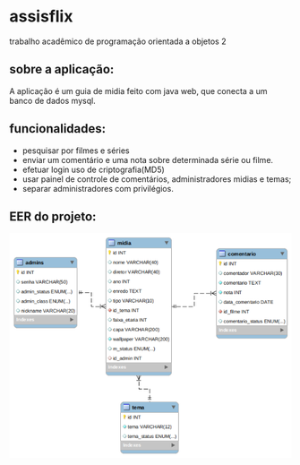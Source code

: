 # assisflix
<p>trabalho acadêmico de programação orientada a objetos 2</p>

## sobre a aplicação:
<p>A aplicação é um guia de midia feito com java web, que conecta a um banco de dados mysql.</p>

## funcionalidades:
<ul>
<li>
pesquisar por filmes e séries
</li>
<li>
enviar um comentário e uma nota sobre determinada série ou filme.
</li>
<li>
efetuar login uso de criptografia(MD5)
</li>
<li>
usar painel de controle de comentários, administradores midias e temas;
</li>
<li>
separar administradores com privilégios.
</li>
</ul>

## EER do projeto:
<img src="./mysqleer.png">

